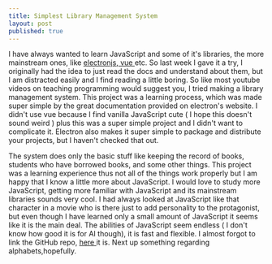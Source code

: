 ```yaml
---
title: Simplest Library Management System
layout: post
published: true
---
```

I have always wanted to learn JavaScript and some of it's libraries, the more mainstream ones, like <a href='https://www.electronjs.org/' target='_blank'>electronjs</a>,<a href='https://v3.vuejs.org/' target='_blank'> vue </a> etc. So last week I gave it a try, I originally had the idea to just read the docs and understand about them, but I am distracted easily and I find reading a little boring. So like most youtube videos on teaching programming would suggest you, I tried making a library management system. This project was a learning process, which was made super simple by the great documentation provided on electron's website. I didn't use vue because I find vanilla JavaScript cute ( I hope this doesn't sound weird ) plus this was a super simple project and I didn't want to complicate it. Electron also makes it super simple to package and distribute your projects, but I haven't checked that out.

The system does only the basic stuff like keeping the record of books, students who have borrowed books, and some other things. This project was a learning experience thus not all of the things work properly but I am happy that I know a little more about JavaScript. I would love to study more JavaScript, getting more familiar with JavaScript and its mainstream libraries sounds very cool. I had always looked at JavaScript like that character in a movie who is there just to add personality to the protagonist, but even though I have learned only a small amount of JavaScript it seems like it is the main deal. The abilities of JavaScript seem endless ( I don't know how good it is for AI though), it is fast and flexible. I almost forgot to link the GitHub repo, <a href='https://github.com/arogyad/simplelibrarymgmtsystem' target='_blank'> here </a> it is. Next up something regarding alphabets,hopefully.
